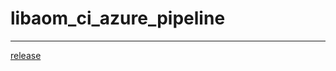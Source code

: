 # libaom_ci_azure_pipeline
----
[release](https://github.com/slanterns/libaom_ci_azure_pipeline/releases)
